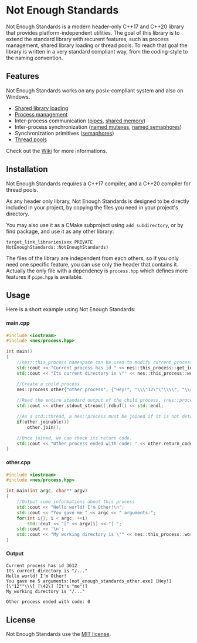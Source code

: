 # Not Enough Standards

Not Enough Standards is a modern header-only C++17 and C++20 library that provides platform-independent utilities. The goal of this library is to extend the standard library with recurent features, such as process management, shared library loading or thread pools. To reach that goal the library is written in a very standard compliant way, from the coding-style to the naming convention.

## Features

Not Enough Standards works on any posix-compliant system and also on Windows.

* [Shared library loading](https://github.com/Alairion/not-enough-standards/wiki/shared_library.hpp)
* [Process management](https://github.com/Alairion/not-enough-standards/wiki/process.hpp)
* Inter-process communication ([pipes](https://github.com/Alairion/not-enough-standards/wiki/pipe.hpp), [shared memory](https://github.com/Alairion/not-enough-standards/wiki/shared_memory.hpp))
* Inter-process synchronization ([named mutexes](https://github.com/Alairion/not-enough-standards/wiki/named_mutex.hpp), [named semaphores](https://github.com/Alairion/not-enough-standards/wiki/names_semaphore.hpp))
* Synchronization primitives ([semaphores](https://github.com/Alairion/not-enough-standards/wiki/semaphore.hpp))
* [Thread pools](https://github.com/Alairion/not-enough-standards/wiki/thread_pool.hpp)

Check out the [Wiki](https://github.com/Alairion/not-enough-standards/wiki) for more informations.

## Installation

Not Enough Standards requires a C++17 compiler, and a C++20 compiler for thread pools.

As any header only library, Not Enough Standards is designed to be directly included in your project, by copying the files you need in your project's directory.

You may also use it as a CMake subproject using `add_subdirectory`, or by find package, and use it as any other library:
```
target_link_libraries(xxx PRIVATE NotEnoughStandards::NotEnoughStandards)
```

The files of the library are independent from each others, so if you only need one specific feature, you can use only the header that contains it.   
Actually the only file with a dependency is `process.hpp` which defines more features if `pipe.hpp` is available.

## Usage

Here is a short example using Not Enough Standards:

#### main.cpp
```cpp
#include <iostream>
#include <nes/process.hpp>

int main()
{
    //nes::this_process namespace can be used to modify current process or get informations about it.
    std::cout << "Current process has id " << nes::this_process::get_id() << std::endl; 
    std::cout << "Its current directory is \"" << nes::this_process::working_directory() << "\"" << std::endl;

    //Create a child process
    nes::process other{"other_process", {"Hey!", "\\\"12\"\"\\\\", "\\42\\", "It's \"me\"!"}, nes::process_options::grab_stdout};
    
    //Read the entire standard output of the child process. (nes::process_options::grab_stdout must be specified on process creation)
    std::cout << other.stdout_stream().rdbuf() << std::endl;

    //As a std::thread, a nes::process must be joined if it is not detached.
    if(other.joinable())
        other.join();

    //Once joined, we can check its return code.
    std::cout << "Other process ended with code: " << other.return_code() << std::endl;
}
```

#### other.cpp

```cpp
#include <iostream>
#include <nes/process.hpp>

int main(int argc, char** argv)
{
    //Output some informations about this process
    std::cout << "Hello world! I'm Other!\n";
    std::cout << "You gave me " << argc << " arguments:";
    for(int i{}; i < argc; ++i)
        std::cout << "[" << argv[i] << "] ";
    std::cout << '\n';
    std::cout << "My working directory is \"" << nes::this_process::working_directory() << "\"" << std::endl;
}
```

#### Output

```
Current process has id 3612
Its current directory is "/..."
Hello world! I'm Other!
You gave me 5 arguments:[not_enough_standards_other.exe] [Hey!] [\"12""\\\] [\42\] [It's "me"!] 
My working directory is "/..."

Other process ended with code: 0
```

## License

Not Enough Standards use the [MIT license](https://opensource.org/licenses/MIT).
